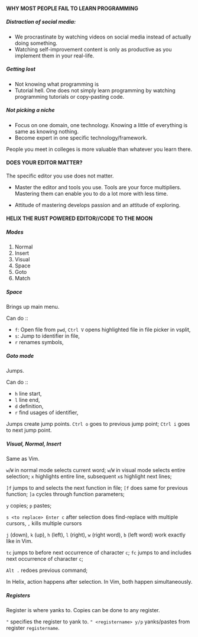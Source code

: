 #### WHY MOST PEOPLE FAIL TO LEARN PROGRAMMING

##### Distraction of social media:
- We procrastinate by watching videos on social media instead of actually doing something.
- Watching self-improvement content is only as productive as you implement them in your real-life.

##### Getting lost
- Not knowing what programming is
- Tutorial hell. One does not simply learn programming by watching programming tutorials or copy-pasting code.

##### Not picking a niche
- Focus on one domain, one technology. Knowing a little of everything is same as knowing nothing.
- Become expert in one specific technology/framework.

People you meet in colleges is more valuable than whatever you learn there.



#### DOES YOUR EDITOR MATTER?

The specific editor you use does not matter.

- Master the editor and tools you use. Tools are your force multipliers. Mastering them can enable you to do a lot more with less time.

- Attitude of mastering develops passion and an attitude of exploring.


#### HELIX THE RUST POWERED EDITOR//CODE TO THE MOON

##### Modes
1. Normal
2. Insert
3. Visual
4. Space
5. Goto
6. Match

##### Space
Brings up main menu.

Can do ::
- `f`: Open file from `pwd`, `Ctrl V` opens highlighted file in file picker in vsplit,
- `s`: Jump to identifier in file,
- `r` renames symbols,


##### Goto mode
Jumps.

Can do ::
- `h` line start,
- `l` line end,
- `d` definition,
- `r` find usages of identifier,

Jumps create jump points. `Ctrl o` goes to previous jump point; `Ctrl i` goes to next jump point.


##### Visual, Normal, Insert
Same as Vim.

`w`/`W` in normal mode selects current word; `w`/`W` in visual mode selects entire selection; `x` highlights entire line, subsequent `x`s highlight next lines;

`]f` jumps to and selects the next function in file; `[f` does same for previous function; `]a` cycles through function parameters;

`y` copies; `p` pastes;


`s <to replace> Enter c` after selection does find-replace with multiple cursors, `,` kills multiple cursors

`j` (down), `k` (up), `h` (left), `l` (right), `w` (right word), `b` (left word) work exactly like in Vim.

`tc` jumps to before next occurrence of character `c`; `fc` jumps to and includes next occurrence of character `c`;

`Alt .` redoes previous command;

In Helix, action happens after selection. In Vim, both happen simultaneously.



##### Registers
Register is where yanks to. Copies can be done to any register.

`"` specifies the register to yank to. `" <registername> y/p` yanks/pastes from register `registername`.